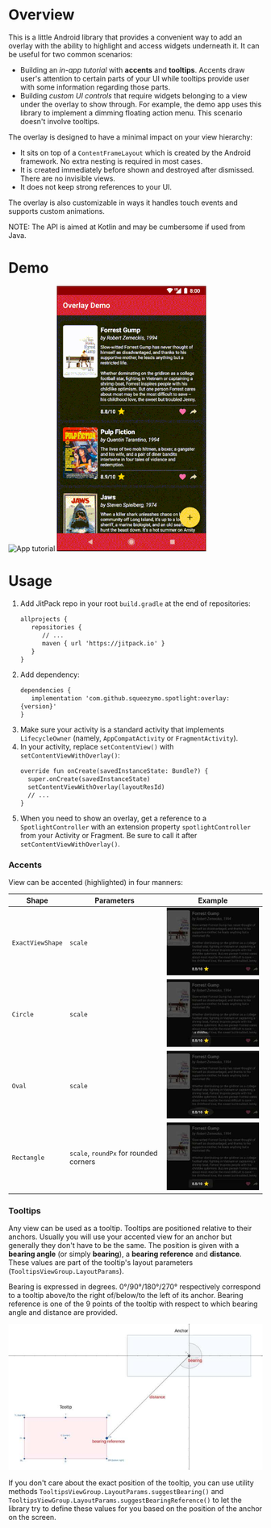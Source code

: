 # Overview

This is a little Android library that provides a convenient way to add an overlay with the ability to highlight and access widgets underneath it. 
It can be useful for two common scenarios:

* Building an _in-app tutorial_ with **accents** and **tooltips**. Accents draw user's attention to certain parts of your UI while tooltips provide user with some information regarding those parts.
* Building _custom UI controls_ that require widgets belonging to a view under the overlay to show through. For example, the demo app uses this library to implement a dimming floating action menu. This scenario doesn't involve tooltips.

The overlay is designed to have a minimal impact on your view hierarchy:

* It sits on top of a `ContentFrameLayout` which is created by the Android framework. No extra nesting is required in most cases.
* It is created immediately before shown and destroyed after dismissed. There are no invisible views.
* It does not keep strong references to your UI.

The overlay is also customizable in ways it handles touch events and supports custom animations.

NOTE: The API is aimed at Kotlin and may be cumbersome if used from Java.

# Demo

![App tutorial](doc/image/demo_tooltips.gif)
![Floating action menu](doc/image/demo_fab.gif)

# Usage

1. Add JitPack repo in your root `build.gradle` at the end of repositories:
    ```
    allprojects {
       repositories {
          // ...
          maven { url 'https://jitpack.io' }
       }
    }
    ```
2. Add dependency:
    ```
    dependencies {
       implementation 'com.github.squeezymo.spotlight:overlay:{version}'
    }
    ```
3. Make sure your activity is a standard activity that implements `LifecycleOwner` (namely, `AppCompatActivity` or `FragmentActivity`).
4. In your activity, replace `setContentView()` with `setContentViewWithOverlay()`:
    ```
   override fun onCreate(savedInstanceState: Bundle?) {
      super.onCreate(savedInstanceState)
      setContentViewWithOverlay(layoutResId)
      // ...
   }
    ```
5. When you need to show an overlay, get a reference to a `SpotlightController` with an extension property `spotlightController` from your Activity or Fragment. Be sure to call it after `setContentViewWithOverlay()`.

### Accents

View can be accented (highlighted) in four manners:

| Shape | Parameters | Example |
| ----------- | ----------- | -----------
| `ExactViewShape` | `scale` | ![Shape screenshot](doc/image/accent_exact_view_shape.jpg) |
| `Circle` | `scale` | ![Shape screenshot](doc/image/accent_circle.jpg) |
| `Oval` | `scale` | ![Shape screenshot](doc/image/accent_oval.jpg) |
| `Rectangle` | `scale`, `roundPx` for rounded corners | ![Shape screenshot](doc/image/accent_rectangle.jpg) |

### Tooltips

Any view can be used as a tooltip. Tooltips are positioned relative to their anchors. Usually you will use your accented view for an anchor but generally they don't have to be the same. The position is given with a **bearing angle** (or simply **bearing**), a **bearing reference** and **distance**. These values are part of the tooltip's layout parameters (`TooltipsViewGroup.LayoutParams`).

Bearing is expressed in degrees. 0°/90°/180°/270° respectively correspond to a tooltip above/to the right of/below/to the left of its anchor. Bearing reference is one of the 9 points of the tooltip with respect to which bearing angle and distance are provided.

![Tooltip positioning](doc/image/tooltip_positioning.jpg)

If you don't care about the exact position of the tooltip, you can use utility methods `TooltipsViewGroup.LayoutParams.suggestBearing()` and `TooltipsViewGroup.LayoutParams.suggestBearingReference()` to let the library try to define these values for you based on the position of the anchor on the screen.
